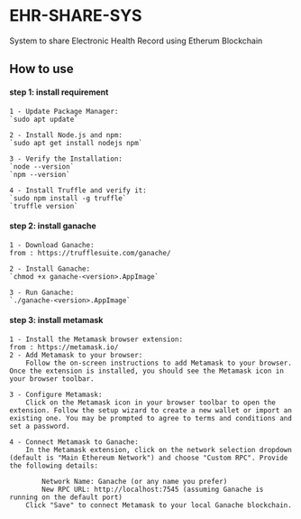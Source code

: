 # EHR-SHARE-SYS
System to share Electronic Health Record using Etherum Blockchain


## How to use

#### step 1: install requirement
    1 - Update Package Manager:
    `sudo apt update`

    2 - Install Node.js and npm:
    `sudo apt get install nodejs npm`

    3 - Verify the Installation:
    `node --version`
    `npm --version`

    4 - Install Truffle and verify it:
    `sudo npm install -g truffle`
    `truffle version`

#### step 2: install ganache
    1 - Download Ganache:
    from : https://trufflesuite.com/ganache/

    2 - Install Ganache:
    `chmod +x ganache-<version>.AppImage`

    3 - Run Ganache:
    `./ganache-<version>.AppImage`

#### step 3: install metamask
    1 - Install the Metamask browser extension:
    from : https://metamask.io/
    2 - Add Metamask to your browser:
        Follow the on-screen instructions to add Metamask to your browser. Once the extension is installed, you should see the Metamask icon in your browser toolbar.

    3 - Configure Metamask:
        Click on the Metamask icon in your browser toolbar to open the extension. Follow the setup wizard to create a new wallet or import an existing one. You may be prompted to agree to terms and conditions and set a password.

    4 - Connect Metamask to Ganache:
        In the Metamask extension, click on the network selection dropdown (default is "Main Ethereum Network") and choose "Custom RPC". Provide the following details:

            Network Name: Ganache (or any name you prefer)
            New RPC URL: http://localhost:7545 (assuming Ganache is running on the default port)
        Click "Save" to connect Metamask to your local Ganache blockchain.

